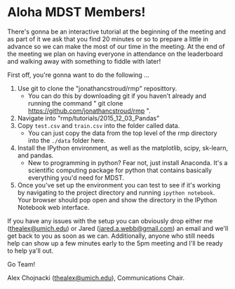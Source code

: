 Aloha MDST Members!
===================

There's gonna be an interactive tutorial at the beginning of the meeting and as part of it we ask that you find 20 minutes or so to prepare a little in advance so we can make the most of our time in the meeting. At the end of the meeting we plan on having everyone in attendance on the leaderboard and walking away with something to fiddle with later!

First off, you're gonna want to do the following ...

1. Use git to clone the "jonathancstroud/rmp" reposittory.
    * You can do this by downloading git if you haven’t already and running the command " git clone https://github.com/jonathancstroud/rmp ".
1. Navigate into "rmp/tutorials/2015_12_03_Pandas"
1. Copy `test.csv` and `train.csv` into the folder called data.
    * You can just copy the data from the top level of the rmp directory into the `./data` folder here.
1. Install the IPython environment, as well as the matplotlib, scipy, sk-learn, and pandas.
    * New to programming in python? Fear not, just install Anaconda. It's a scientific computing package for python that contains basically everything you'd need for MDST.
1. Once you've set up the environment you can test to see if it's working by navigating to the project directory and running `ipython notebook`. Your browser should pop open and show the directory in the IPython Notebook web interface.


If you have any issues with the setup you can obviously drop either me (thealex@umich.edu) or Jared (jared.a.webb@gmail.com) an email and we'll get back to you as soon as we can. Additionally, anyone who still needs help can show up a few minutes early to the 5pm meeting and I'll be ready to help ya'll out.

Go Team!

Alex Chojnacki (thealex@umich.edu), Communications Chair.
